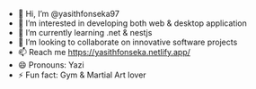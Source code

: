 - 👋 Hi, I’m @yasithfonseka97
- 👀 I’m interested in developing both web & desktop application 
- 🌱 I’m currently learning .net & nestjs
- 💞️ I’m looking to collaborate on innovative software projects
- 📫 Reach me https://yasithfonseka.netlify.app/
- 😄 Pronouns: Yazi
- ⚡ Fun fact: Gym & Martial Art lover

<!---
YasithSFonseka/YasithSFonseka is a ✨ special ✨ repository because its `README.md` (this file) appears on your GitHub profile.
You can click the Preview link to take a look at your changes.
--->
